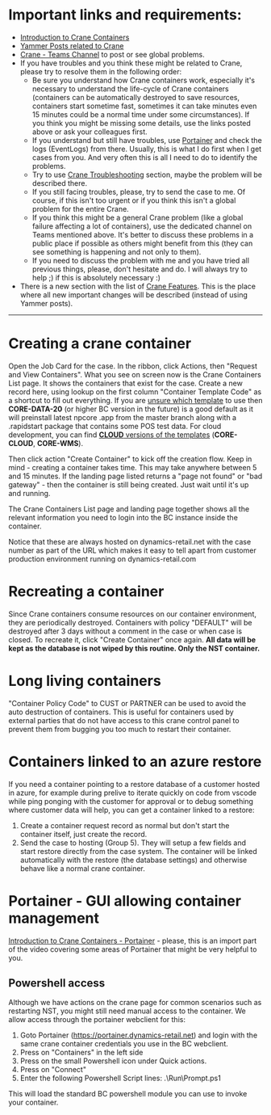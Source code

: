 # Important links and requirements:
* [Introduction to Crane Containers](https://web.microsoftstream.com/video/c4b67720-524d-4857-9cde-e70285d6ea5a)
* [Yammer Posts related to Crane](https://web.yammer.com/main/search/threads?search=crane)
* [Crane - Teams Channel](https://teams.microsoft.com/l/channel/19%3a5a2404d7ffbf4ebbb14e33b9e054b71d%40thread.skype/Crane?groupId=9f4af096-6dbf-467d-8a3c-e5029b7e7e7f&tenantId=ec3af438-38fc-4d9b-b8be-058101411d3a) to post or see global problems.
* If you have troubles and you think these might be related to Crane, please try to resolve them in the following order:
  * Be sure you understand how Crane containers work, especially it's necessary to understand the life-cycle of Crane containers (containers can be automatically destroyed to save resources, containers start sometime fast, sometimes it can take minutes even 15 minutes could be a normal time under some circumstances). If you think you might be missing some details, use the links posted above or ask your colleagues first.
  * If you understand but still have troubles, use [Portainer](#Portainer---GUI-allowing-container-management) and check the logs (EventLogs) from there. Usually, this is what I do first when I get cases from you. And very often this is all I need to do to identify the problems.
  * Try to use [Crane Troubleshooting](./Crane-Containers/Crane-Troubleshooting.md) section, maybe the problem will be described there.
  * If you still facing troubles, please, try to send the case to me. Of course, if this isn't too urgent or if you think this isn't a global problem for the entire Crane.
  * If you think this might be a general Crane problem (like a global failure affecting a lot of containers), use the dedicated channel on Teams mentioned above. It's better to discuss these problems in a public place if possible as others might benefit from this (they can see something is happening and not only to them).
  * If you need to discuss the problem with me and you have tried all previous things, please, don't hesitate and do. I will always try to help ;) if this is absolutely necessary :)
* There is a new section with the list of [Crane Features](./Crane-Containers/Crane-Features.md). This is the place where all new important changes will be described (instead of using Yammer posts). 

---

# Creating a crane container

Open the Job Card for the case.
In the ribbon, click Actions, then "Request and View Containers".
What you see on screen now is the Crane Containers List page. It shows the containers that exist for the case.
Create a new record here, using lookup on the first column "Container Template Code" as a shortcut to fill out everything.
 If you are [unsure which template](./Crane-Containers/Crane-Features/Crane-Templates.md) to use then **CORE-DATA-20** (or higher BC version in the future) is a good default as it will preinstall latest npcore .app from the master branch along with a .rapidstart package that contains some POS test data.
 For cloud development, you can find [**CLOUD** versions of the templates](./Crane-Containers/Crane-Features/Crane-Templates.md) (**CORE-CLOUD**, **CORE-WMS**).

Then click action "Create Container" to kick off the creation flow.
Keep in mind - creating a container takes time. This may take anywhere between 5 and 15 minutes.
If the landing page listed returns a "page not found" or "bad gateway" - then the container is still being created. Just wait until it's up and running.

The Crane Containers List page and landing page together shows all the relevant information you need to login into the BC instance inside the container.

Notice that these are always hosted on dynamics-retail.net with the case number as part of the URL which makes it easy to tell apart from customer production environment running on dynamics-retail.com

# Recreating a container
Since Crane containers consume resources on our container environment, they are periodically destroyed.
Containers with policy "DEFAULT" will be destroyed after 3 days without a comment in the case or when case is closed.
To recreate it, click "Create Container" once again.
**All data will be kept as the database is not wiped by this routine. Only the NST container.**


# Long living containers
"Container Policy Code" to CUST or PARTNER can be used to avoid the auto destruction of containers. This is useful for containers used by external parties that do not have access to this crane control panel to prevent them from bugging you too much to restart their container. 

# Containers linked to an azure restore
If you need a container pointing to a restore database of a customer hosted in azure, for example during prelive to iterate quickly on code from vscode while ping ponging with the customer for approval or to debug something where customer data will help, you can get a container linked to a restore:
1. Create a container request record as normal but don't start the container itself, just create the record.
2. Send the case to hosting (Group 5). They will setup a few fields and start restore directly from the case system. The container will be linked automatically with the restore (the database settings) and otherwise behave like a normal crane container.


# Portainer - GUI allowing container management

[Introduction to Crane Containers - Portainer](https://web.microsoftstream.com/video/c4b67720-524d-4857-9cde-e70285d6ea5a?st=7326) - please, this is an import part of the video covering some areas of Portainer that might be very helpful to you.

## Powershell access
Although we have actions on the crane page for common scenarios such as restarting NST, you might still need manual access to the container.
We allow access through the portainer webclient for this:

1. Goto Portainer (https://portainer.dynamics-retail.net) and login with the same crane container credentials you use in the BC webclient.
2. Press on "Containers" in the left side
3. Press on the small Powershell icon under Quick actions.
4. Press on "Connect"
5. Enter the following Powershell Script lines:
   .\Run\Prompt.ps1

This will load the standard BC powershell module you can use to invoke your container.